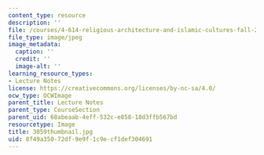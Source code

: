 ```yaml
---
content_type: resource
description: ''
file: /courses/4-614-religious-architecture-and-islamic-cultures-fall-2002/8f49a35072df9e9f1c9ecf1def304691_3059thumbnail.jpg
file_type: image/jpeg
image_metadata:
  caption: ''
  credit: ''
  image-alt: ''
learning_resource_types:
- Lecture Notes
license: https://creativecommons.org/licenses/by-nc-sa/4.0/
ocw_type: OCWImage
parent_title: Lecture Notes
parent_type: CourseSection
parent_uid: 68abeaab-4eff-532c-e858-18d3ffb567bd
resourcetype: Image
title: 3059thumbnail.jpg
uid: 8f49a350-72df-9e9f-1c9e-cf1def304691
---
```

